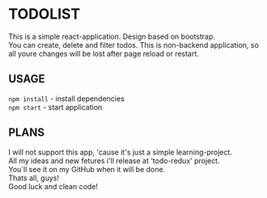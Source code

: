 # TODOLIST

This is a simple react-application. Design based on bootstrap.  
You can create, delete and filter todos.
This is non-backend application, so all youre changes will be lost after page reload or restart.

## USAGE

`npm install` - install dependencies  
`npm start` - start application

## PLANS

I will not support this app, 'cause it's just a simple learning-project.  
All my ideas and new fetures i'll release at 'todo-redux' project.  
You`ll see it on my GitHub when it will be done.  
Thats all, guys!  
Good luck and clean code!
